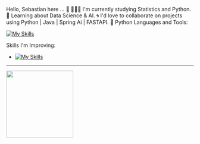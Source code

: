 Hello, Sebastian here ... 👋
👨🏻‍💻 I'm currently studying Statistics and Python.
🤖 Learning about Data Science & AI.
🌀 I'd love to collaborate on projects using Python | Java | Spring Ai | FASTAPI.
💖 Python
Languages and Tools:

[![My Skills](
https://skillicons.dev/icons?i=html,css,bootstrap,js,jquery,ts,react,java,git,nodejs,webpack,vite,vscode,idea,figma,ps,netlify,git,github,gitlab,python,spring,express,mysql,postgres,mongodb,docker,sqlite,r,gradle,maven,hibernate,sequelize&perline=10)](https://skillicons.dev)


Skills I'm Improving:

- [![My Skills](https://skillicons.dev/icons?i=ts,react,nodejs,jest,next,flask,fastapi,django,aws,azure,selenium,d3,kafka,sklearn&perline=10)](https://skillicons.dev)

----

<img height="180em" src="https://github-readme-stats-eight-theta.vercel.app/api/top-langs/?username=SebasGalvan&layout=compact&langs_count=8&theme=material-palenight"/>
